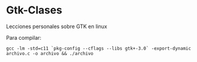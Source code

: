 # Gtk-Clases
Lecciones personales sobre GTK en linux

Para compilar:

```
gcc -lm -std=c11 `pkg-config --cflags --libs gtk+-3.0` -export-dynamic archivo.c -o archivo && ./archivo 
```
